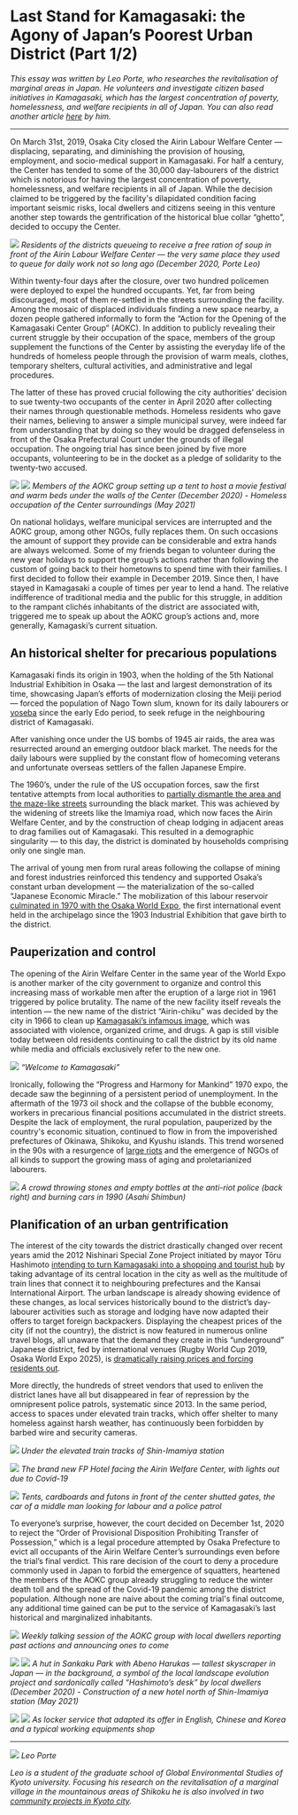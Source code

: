 # Last Stand for Kamagasaki: the Agony of Japan’s Poorest Urban District (Part 1/2)

_This essay was written by Leo Porte, who researches the revitalisation of marginal areas in Japan. He volunteers and investigate citizen based initiatives in Kamagasaki, which has the largest concentration of poverty, homelessness, and welfare recipients in all of Japan. You can also read another article [here](https://www.travelingcircusofurbanism.com/ehime/senjo) by him._

---

On March 31st, 2019, Osaka City closed the Airin Labour Welfare Center — displacing, separating, and diminishing the provision of housing, employment, and socio-medical support in Kamagasaki. For half a century, the Center has tended to some of the 30,000 day-labourers of the district which is notorious for having the largest concentration of poverty, homelessness, and welfare recipients in all of Japan. While the decision claimed to be triggered by the facility's dilapidated condition facing important seismic risks, local dwellers and citizens seeing in this venture another step towards the gentrification of the historical blue collar “ghetto”, decided to occupy the Center.

![](kamagasaki1.JPG)
_Residents of the districts queueing to receive a free ration of soup in front of the Airin Labour Welfare Center — the very same place they used to queue for daily work not so long ago (December 2020, Porte Leo)_

Within twenty-four days after the closure, over two hundred policemen were deployed to expel the hundred occupants. Yet, far from being discouraged, most of them re-settled in the streets surrounding the facility. Among the mosaic of displaced individuals finding a new space nearby, a dozen people gathered informally to form the “Action for the Opening of the Kamagasaki Center Group” (AOKC). In addition to publicly revealing their current struggle by their occupation of the space, members of the group supplement the functions of the Center by assisting the everyday life of the hundreds of homeless people through the provision of warm meals, clothes, temporary shelters, cultural activities, and administrative and legal procedures.

The latter of these has proved crucial following the city authorities’ decision to sue twenty-two occupants of the center in April 2020 after collecting their names through questionable methods. Homeless residents who gave their names, believing to answer a simple municipal survey, were indeed far from understanding that by doing so they would be dragged defenseless in front of the Osaka Prefectural Court under the grounds of illegal occupation. The ongoing trial has since been joined by five more occupants, volunteering to be in the docket as a pledge of solidarity to the twenty-two accused.

![](kamagasaki2.JPG)
![](kamagasaki3.JPG)
_Members of the AOKC group setting up a tent to host a movie festival and warm beds under the walls of the Center (December 2020) - Homeless occupation of the Center surroundings (May 2021)_

On national holidays, welfare municipal services are interrupted and the AOKC group, among other NGOs, fully replaces them. On such occasions the amount of support they provide can be considerable and extra hands are always welcomed. Some of my friends began to volunteer during the new year holidays to support the group’s actions rather than following the custom of going back to their hometowns to spend time with their families. I first decided to follow their example in December 2019. Since then, I have stayed in Kamagasaki a couple of times per year to lend a hand. The relative indifference of traditional media and the public for this struggle, in addition to the rampant clichés inhabitants of the district are associated with, triggered me to speak up about the AOKC group’s actions and, more generally, Kamagaski’s current situation.

## An historical shelter for precarious populations

Kamagasaki finds its origin in 1903, when the holding of the 5th National Industrial Exhibition in Osaka — the last and largest demonstration of its time, showcasing Japan’s efforts of modernization closing the Meiji period — forced the population of Nago Town slum, known for its daily labourers or [yoseba](http://www.kamagasaki-forum.com/en/overview/index.html) since the early Edo period, to seek refuge in the neighbouring district of Kamagasaki.

After vanishing once under the US bombs of 1945 air raids, the area was resurrected around an emerging outdoor black market. The needs for the daily labours were supplied by the constant flow of homecoming veterans and unfortunate overseas settlers of the fallen Japanese Empire.

The 1960’s, under the rule of the US occupation forces, saw the first tentative attempts from local authorities to [partially dismantle the area and the maze-like streets](<http://www2.kobe-u.ac.jp/~alexroni/IPD%202016%20readings/IPD%202016_14/History%20of%20Kamagasaki%20(Arimura).pdf>) surrounding the black market. This was achieved by the widening of streets like the Imamiya road, which now faces the Airin Welfare Center, and by the construction of cheap lodging in adjacent areas to drag families out of Kamagasaki. This resulted in a demographic singularity — to this day, the district is dominated by households comprising only one single man.

The arrival of young men from rural areas following the collapse of mining and forest industries reinforced this tendency and supported Osaka’s constant urban development — the materialization of the so-called “Japanese Economic Miracle.” The mobilization of this labour reservoir [culminated in 1970 with the Osaka World Expo](https://www.hurights.or.jp/archives/focus/section3/2019/03/kamagasaki-renewing-an-urban-poor-community.html), the first international event held in the archipelago since the 1903 Industrial Exhibition that gave birth to the district.

## Pauperization and control

The opening of the Airin Welfare Center in the same year of the World Expo is another marker of the city government to organize and control this increasing mass of workable men after the eruption of a large riot in 1961 triggered by police brutality. The name of the new facility itself reveals the intention — the new name of the district “Airin-chiku” was decided by the city in 1966 to clean up [Kamagasaki’s infamous image](https://www.theguardian.com/business/2008/aug/22/japan.socialexclusion), which was associated with violence, organized crime, and drugs. A gap is still visible today between old residents continuing to call the district by its old name while media and officials exclusively refer to the new one.

![](kamagasaki4.JPG)
_“Welcome to Kamagasaki”_

Ironically, following the “Progress and Harmony for Mankind” 1970 expo, the decade saw the beginning of a persistent period of unemployment. In the aftermath of the 1973 oil shock and the collapse of the bubble economy, workers in precarious financial positions accumulated in the district streets. Despite the lack of employment, the rural population, pauperized by the country's economic situation, continued to flow in from the impoverished prefectures of Okinawa, Shikoku, and Kyushu islands. This trend worsened in the 90s with a resurgence of [large riots](https://www.youtube.com/watch?v=IIjfnKOWS_M) and the emergence of NGOs of all kinds to support the growing mass of aging and proletarianized labourers.

![](kamagasaki5.jpg)
_A crowd throwing stones and empty bottles at the anti-riot police (back right) and burning cars in 1990 (Asahi Shimbun)_

## Planification of an urban gentrification

The interest of the city towards the district drastically changed over recent years amid the 2012 Nishinari Special Zone Project initiated by mayor Tōru Hashimoto [intending to turn Kamagasaki into a shopping and tourist hub](https://link.springer.com/chapter/10.1007/978-3-030-41337-8_13) by taking advantage of its central location in the city as well as the multitude of train lines that connect it to neighbouring prefectures and the Kansai International Airport. The urban landscape is already showing evidence of these changes, as local services historically bound to the district’s day-labourer activities such as storage and lodging have now adapted their offers to target foreign backpackers. Displaying the cheapest prices of the city (if not the country), the district is now featured in numerous online travel blogs, all unaware that the demand they create in this “underground” Japanese district, fed by international venues (Rugby World Cup 2019, Osaka World Expo 2025), is [dramatically raising prices and forcing residents out](https://onlinelibrary.wiley.com/doi/full/10.1002/2475-8876.12189).

More directly, the hundreds of street vendors that used to enliven the district lanes have all but disappeared in fear of repression by the omnipresent police patrols, systematic since 2013. In the same period, access to spaces under elevated train tracks, which offer shelter to many homeless against harsh weather, has continuously been forbidden by barbed wire and security cameras.

![](kamagasaki6.JPG)
_Under the elevated train tracks of Shin-Imamiya station_

![](kamagasaki7.JPG)
_The brand new FP Hotel facing the Airin Welfare Center, with lights out due to Covid-19_

![](kamagasaki8.JPG)
_Tents, cardboards and futons in front of the center shutted gates, the car of a middle man looking for labour and a police patrol_

To everyone’s surprise, however, the court decided on December 1st, 2020 to reject the “Order of Provisional Disposition Prohibiting Transfer of Possession,” which is a legal procedure attempted by Osaka Prefecture to evict all occupants of the Airin Welfare Center’s surroundings even before the trial’s final verdict. This rare decision of the court to deny a procedure commonly used in Japan to forbid the emergence of squatters, heartened the members of the AOKC group already struggling to reduce the winter death toll and the spread of the Covid-19 pandemic among the district population.
Although none are naive about the coming trial's final outcome, any additional time gained can be put to the service of Kamagasaki’s last historical and marginalized inhabitants.

![](kamagasaki9.JPG)
_Weekly talking session of the AOKC group with local dwellers reporting past actions and announcing ones to come_

![](kamagasaki10.JPG)
![](kamagasaki11.JPG)
_A hut in Sankaku Park with Abeno Harukas — tallest skyscraper in Japan — in the background, a symbol of the local landscape evolution project and sardonically called “Hashimoto’s desk” by local dwellers (December 2020) - Construction of a new hotel north of Shin-Imamiya station (May 2021)_

![](kamagasaki12.JPG)
![](kamagasaki13.JPG)
_As locker service that adapted its offer in English, Chinese and Korea and a typical working equipments shop_

---

![](IMG20191212132341.jpg)
_Leo Porte_

_Leo is a student of the graduate school of Global Environmental Studies of Kyoto university. Focusing his research on the revitalisation of a marginal village in the mountainous areas of Shikoku he is also involved in two [community projects in Kyoto city](https://www.travelingcircusofurbanism.com/kyoto/honmachiescola)._

